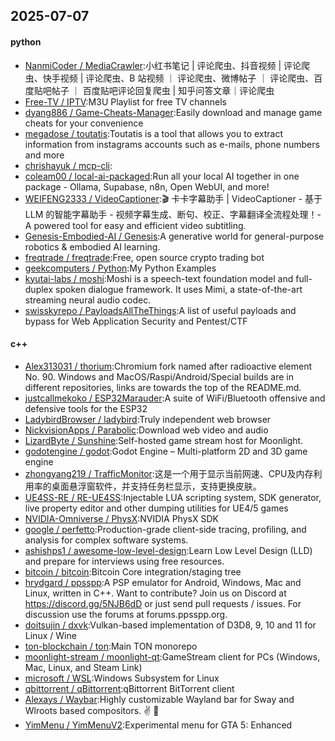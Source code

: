 ## 2025-07-07

#### python
* [NanmiCoder / MediaCrawler](https://github.com/NanmiCoder/MediaCrawler):小红书笔记 | 评论爬虫、抖音视频 | 评论爬虫、快手视频 | 评论爬虫、B 站视频 ｜ 评论爬虫、微博帖子 ｜ 评论爬虫、百度贴吧帖子 ｜ 百度贴吧评论回复爬虫 | 知乎问答文章｜评论爬虫
* [Free-TV / IPTV](https://github.com/Free-TV/IPTV):M3U Playlist for free TV channels
* [dyang886 / Game-Cheats-Manager](https://github.com/dyang886/Game-Cheats-Manager):Easily download and manage game cheats for your convenience
* [megadose / toutatis](https://github.com/megadose/toutatis):Toutatis is a tool that allows you to extract information from instagrams accounts such as e-mails, phone numbers and more
* [chrishayuk / mcp-cli](https://github.com/chrishayuk/mcp-cli):
* [coleam00 / local-ai-packaged](https://github.com/coleam00/local-ai-packaged):Run all your local AI together in one package - Ollama, Supabase, n8n, Open WebUI, and more!
* [WEIFENG2333 / VideoCaptioner](https://github.com/WEIFENG2333/VideoCaptioner):🎬 卡卡字幕助手 | VideoCaptioner - 基于 LLM 的智能字幕助手 - 视频字幕生成、断句、校正、字幕翻译全流程处理！- A powered tool for easy and efficient video subtitling.
* [Genesis-Embodied-AI / Genesis](https://github.com/Genesis-Embodied-AI/Genesis):A generative world for general-purpose robotics & embodied AI learning.
* [freqtrade / freqtrade](https://github.com/freqtrade/freqtrade):Free, open source crypto trading bot
* [geekcomputers / Python](https://github.com/geekcomputers/Python):My Python Examples
* [kyutai-labs / moshi](https://github.com/kyutai-labs/moshi):Moshi is a speech-text foundation model and full-duplex spoken dialogue framework. It uses Mimi, a state-of-the-art streaming neural audio codec.
* [swisskyrepo / PayloadsAllTheThings](https://github.com/swisskyrepo/PayloadsAllTheThings):A list of useful payloads and bypass for Web Application Security and Pentest/CTF

#### c++
* [Alex313031 / thorium](https://github.com/Alex313031/thorium):Chromium fork named after radioactive element No. 90. Windows and MacOS/Raspi/Android/Special builds are in different repositories, links are towards the top of the README.md.
* [justcallmekoko / ESP32Marauder](https://github.com/justcallmekoko/ESP32Marauder):A suite of WiFi/Bluetooth offensive and defensive tools for the ESP32
* [LadybirdBrowser / ladybird](https://github.com/LadybirdBrowser/ladybird):Truly independent web browser
* [NickvisionApps / Parabolic](https://github.com/NickvisionApps/Parabolic):Download web video and audio
* [LizardByte / Sunshine](https://github.com/LizardByte/Sunshine):Self-hosted game stream host for Moonlight.
* [godotengine / godot](https://github.com/godotengine/godot):Godot Engine – Multi-platform 2D and 3D game engine
* [zhongyang219 / TrafficMonitor](https://github.com/zhongyang219/TrafficMonitor):这是一个用于显示当前网速、CPU及内存利用率的桌面悬浮窗软件，并支持任务栏显示，支持更换皮肤。
* [UE4SS-RE / RE-UE4SS](https://github.com/UE4SS-RE/RE-UE4SS):Injectable LUA scripting system, SDK generator, live property editor and other dumping utilities for UE4/5 games
* [NVIDIA-Omniverse / PhysX](https://github.com/NVIDIA-Omniverse/PhysX):NVIDIA PhysX SDK
* [google / perfetto](https://github.com/google/perfetto):Production-grade client-side tracing, profiling, and analysis for complex software systems.
* [ashishps1 / awesome-low-level-design](https://github.com/ashishps1/awesome-low-level-design):Learn Low Level Design (LLD) and prepare for interviews using free resources.
* [bitcoin / bitcoin](https://github.com/bitcoin/bitcoin):Bitcoin Core integration/staging tree
* [hrydgard / ppsspp](https://github.com/hrydgard/ppsspp):A PSP emulator for Android, Windows, Mac and Linux, written in C++. Want to contribute? Join us on Discord at https://discord.gg/5NJB6dD or just send pull requests / issues. For discussion use the forums at forums.ppsspp.org.
* [doitsujin / dxvk](https://github.com/doitsujin/dxvk):Vulkan-based implementation of D3D8, 9, 10 and 11 for Linux / Wine
* [ton-blockchain / ton](https://github.com/ton-blockchain/ton):Main TON monorepo
* [moonlight-stream / moonlight-qt](https://github.com/moonlight-stream/moonlight-qt):GameStream client for PCs (Windows, Mac, Linux, and Steam Link)
* [microsoft / WSL](https://github.com/microsoft/WSL):Windows Subsystem for Linux
* [qbittorrent / qBittorrent](https://github.com/qbittorrent/qBittorrent):qBittorrent BitTorrent client
* [Alexays / Waybar](https://github.com/Alexays/Waybar):Highly customizable Wayland bar for Sway and Wlroots based compositors. ✌️ 🎉
* [YimMenu / YimMenuV2](https://github.com/YimMenu/YimMenuV2):Experimental menu for GTA 5: Enhanced

